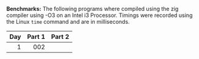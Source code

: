 **Benchmarks:**
The following programs where compiled using the zig compiler using -O3 on an Intel i3 Processor. Timings were recorded using the Linux `time` command and are in milliseconds.

| Day | Part 1 | Part 2 |
|----:|-------:|-------:|
|   1 |    002 |        |
